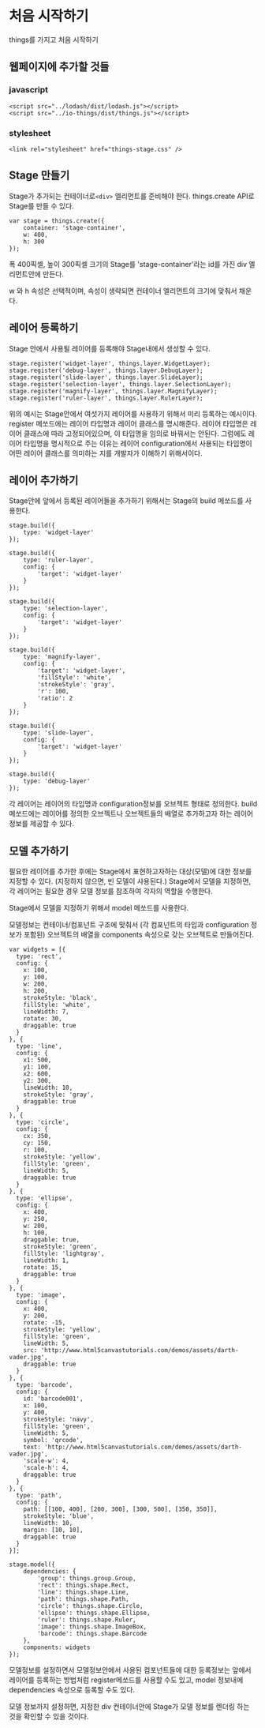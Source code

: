# 처음 시작하기
things를 가지고 처음 시작하기
## 웹페이지에 추가할 것들
### javascript
```
<script src="../lodash/dist/lodash.js"></script>
<script src="../io-things/dist/things.js"></script>
```
### stylesheet
```
<link rel="stylesheet" href="things-stage.css" />
```
## Stage 만들기
Stage가 추가되는 컨테이너로`<div>` 엘리먼트를 준비해야 한다.
things.create API로 Stage를 만들 수 있다.
```
var stage = things.create({
    container: 'stage-container',
    w: 400,
    h: 300
});
```
폭 400픽셀, 높이 300픽셀 크기의 Stage를 'stage-container'라는 id를 가진 div 엘리먼트안에 만든다.

w 와 h 속성은 선택적이며, 속성이 생략되면 컨테이너 엘리먼트의 크기에 맞춰서 채운다.

## 레이어 등록하기
Stage 안에서 사용될 레이어를 등록해야 Stage내에서 생성할 수 있다.

```
stage.register('widget-layer', things.layer.WidgetLayer);
stage.register('debug-layer', things.layer.DebugLayer);
stage.register('slide-layer', things.layer.SlideLayer);
stage.register('selection-layer', things.layer.SelectionLayer);
stage.register('magnify-layer', things.layer.MagnifyLayer);
stage.register('ruler-layer', things.layer.RulerLayer);
```

위의 예시는 Stage안에서 여섯가지 레이어를 사용하기 위해서 미리 등록하는 예시이다.
register 메쏘드에는 레이어 타입명과 레이어 클래스를 명시해준다.
레이어 타입명은 레이어 클래스에 따라 고정되어있으며, 이 타입명을 임의로 바꿔서는 안된다. 그럼에도 레이어 타입명을 명시적으로 주는 이유는 레이어 configuration에서 사용되는 타입명이 어떤 레이어 클래스를 의미하는 지를 개발자가 이해하기 위해서이다.

## 레이어 추가하기
Stage안에 앞에서 등록된 레이어들을 추가하기 위해서는 Stage의 build 메쏘드를 사용한다.

```
stage.build({
    type: 'widget-layer'
});

stage.build({
    type: 'ruler-layer',
    config: {
        'target': 'widget-layer'
    }
});

stage.build({
    type: 'selection-layer',
    config: {
        'target': 'widget-layer'
    }
});

stage.build({
    type: 'magnify-layer',
    config: {
        'target': 'widget-layer',
        'fillStyle': 'white',
        'strokeStyle': 'gray',
        'r': 100,
        'ratio': 2
    }
});

stage.build({
    type: 'slide-layer',
    config: {
        'target': 'widget-layer'
    }
});

stage.build({
    type: 'debug-layer'
});
```

각 레이어는 레이어의 타입명과 configuration정보를 오브젝트 형태로 정의한다.
build 메쏘드에는 레이어를 정의한 오브젝트나 오브젝트들의 배열로 추가하고자 하는 레이어 정보를 제공할 수 있다.

## 모델 추가하기
필요한 레이어를 추가한 후에는 Stage에서 표현하고자하는 대상(모델)에 대한 정보를 지정할 수 있다. (지정하지 않으면, 빈 모델이 사용된다.)
Stage에서 모델을 지정하면, 각 레이어는 필요한 경우 모델 정보를 참조하여 각자의 역할을 수행한다.

Stage에서 모델을 지정하기 위해서 model 메쏘드를 사용한다.

모델정보는 컨테이너/컴포넌트 구조에 맞춰서 (각 컴포넌트의 타입과 configuration 정보가 포함된) 오브젝트의 배열을 components 속성으로 갖는 오브젝트로 만들어진다.

```
var widgets = [{
  type: 'rect',
  config: {
    x: 100,
    y: 100,
    w: 200,
    h: 200,
    strokeStyle: 'black',
    fillStyle: 'white',
    lineWidth: 7,
    rotate: 30,
    draggable: true
  }
}, {
  type: 'line',
  config: {
    x1: 500,
    y1: 100,
    x2: 600,
    y2: 300,
    lineWidth: 10,
    strokeStyle: 'gray',
    draggable: true
  }
}, {
  type: 'circle',
  config: {
    cx: 350,
    cy: 150,
    r: 100,
    strokeStyle: 'yellow',
    fillStyle: 'green',
    lineWidth: 5,
    draggable: true
  }
}, {
  type: 'ellipse',
  config: {
    x: 400,
    y: 250,
    w: 200,
    h: 100,
    draggable: true,
    strokeStyle: 'green',
    fillStyle: 'lightgray',
    lineWidth: 1,
    rotate: 15,
    draggable: true
  }
}, {
  type: 'image',
  config: {
    x: 400,
    y: 200,
    rotate: -15,
    strokeStyle: 'yellow',
    fillStyle: 'green',
    lineWidth: 5,
    src: 'http://www.html5canvastutorials.com/demos/assets/darth-vader.jpg',
    draggable: true
  }
}, {
  type: 'barcode',
  config: {
    id: 'barcode001',
    x: 100,
    y: 400,
    strokeStyle: 'navy',
    fillStyle: 'green',
    lineWidth: 5,
    symbol: 'qrcode',
    text: 'http://www.html5canvastutorials.com/demos/assets/darth-vader.jpg',
    'scale-w': 4,
    'scale-h': 4,
    draggable: true
  }
}, {
  type: 'path',
  config: {
    path: [[100, 400], [200, 300], [300, 500], [350, 350]],
    strokeStyle: 'blue',
    lineWidth: 10,
    margin: [10, 10],
    draggable: true
  }
}];

stage.model({
    dependencies: {
        'group': things.group.Group,
        'rect': things.shape.Rect,
        'line': things.shape.Line,
        'path': things.shape.Path,
        'circle': things.shape.Circle,
        'ellipse': things.shape.Ellipse,
        'ruler': things.shape.Ruler,
        'image': things.shape.ImageBox,
        'barcode': things.shape.Barcode
    },
    components: widgets
});
```
모델정보를 설정하면서 모델정보안에서 사용된 컴포넌트들에 대한 등록정보는 앞에서 레이어를 등록하는 방법처럼 register메쏘드를 사용할 수도 있고, model 정보내에 dependencies 속성으로 등록할 수도 있다.

모델 정보까지 설정하면, 지정한 div 컨테이너안에 Stage가 모델 정보를 렌더링 하는 것을 확인할 수 있을 것이다.
